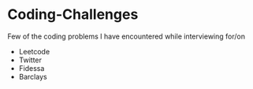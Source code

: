 # Coding-Challenges
Few of the coding problems I have encountered while interviewing for/on
* Leetcode
* Twitter
* Fidessa
* Barclays
